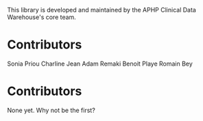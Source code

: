 This library is developed and maintained by the APHP Clinical Data Warehouse's core team.

Contributors
================

Sonia Priou
Charline Jean
Adam Remaki
Benoit Playe
Romain Bey


Contributors
============
None yet. Why not be the first?
